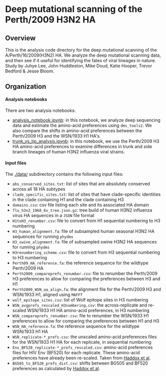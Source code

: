 # Deep mutational scanning of the Perth/2009 H3N2 HA

## Overview

This is the analysis code directory for the deep mutational scanning of the A/Perth/16/2009(H3N2) HA. 
We analyze the deep mutational scanning data, and then see if it useful for identifying the fates of viral lineages in nature.
Study by Juhye Lee, John Huddleston, Mike Doud, Katie Hooper, Trevor Bedford & Jesse Bloom.

## Organization

#### Analysis notebooks
There are two analysis notebooks:
  * [analysis_notebook.ipynb](analysis_notebook.ipynb): in this notebook, we analyze deep sequencing data and estimate the amino-acid preferences using `dms_tools2`. We also compare the shifts in amino-acid preferences between the Perth/2009 H3 and the WSN/1933 H1 HA's.
  * [trunk_vs_tip_analysis.ipynb](trunk_vs_tip_analysis.ipynb): in this notebook, we use the Perth/2009 H3 HA amino-acid preferences to examine differences in trunk and side branch lineages of human H3N2 influenza viral strains.

#### Input files
The [./data/](./data/) subdirectory contains the following input files:

  * `abs_conserved_sites.txt`: list of sites that are absolutely conserved across all 18 HA subtypes
  * `clade_specific_sites.txt`: list of sites that have clade-specific identities in the clade containing H1 and the clade containing H3
  * `domains.csv`: csv file listing each site and its associated HA domain
  * `flu_h3n2_1968_6v_tree.json.gz`: tree build of human H3N2 influenza virus HA sequences in a `JSON` file format
  * `H1toH3_renumber.csv`: file to convert from H1 sequential numbering to H3 numbering
  * `H3_human_alignment.fa`: file of subsampled human seasonal H3N2 HA sequences for running `phydms`
  * `H3_swine_alignment.fa`: file of subsampled swine H3N2 HA sequences for running `phydms`
  * `H3renumbering_scheme.csv`: file to convert from H3 sequential numbering to H3 numbering
  * `Perth09_HA_reference.fa`: the reference sequence for the wildtype Perth/2009 HA
  * `Perth2009_compareprefs_renumber.csv`: file to renumber the Perth/2009 H3 preferences to allow for comparing the preferences between H3 and H1
  * `Perth2009_WSN_aa_align.fa`: the alignment file for the Perth/2009 H3 and WSN/1933 H1, aligned using `MAFFT`
  * `wolf_epitope_sites.csv`: list of Wolf epitope sites in H3 numbering
  * `WSN_avgprefs_rescaled_H3numbering.csv`: the across-replicate and re-scaled WSN/1933 H1 HA amino-acid preferences, in H3 numbering
  * `WSN_compareprefs_renumber.csv`: file to renumber the WSN/1933 H1 preferences to allow for comparing the preferences between H1 and H3
  * `WSN_HA_reference.fa`: the reference sequence for the wildtype WSN/1933 H1 HA
  * `WSN_replicate-*_prefs.csv`: the unscaled amino-acid preferences files for the WSN/1933 H1 HA for each replicate, in sequential numbering
  * `Env_BF520_replicate-*_prefs_rescaled.csv`: amino-acid preferences files for HIV Env (BF520) for each replicate. These amino-acid preferences have already been re-scaled. Taken from [Haddox et al](https://doi.org/10.1101/235630).
  * `BG505_to_BF520_prefs_dist.csv`: shifts between BG505 and BF520 preferences as calculated by [Haddox et al](https://doi.org/10.1101/235630).
